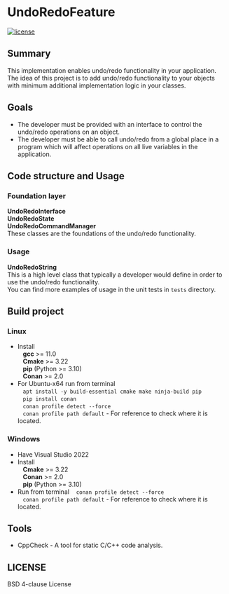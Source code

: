 # UndoRedoFeature

[![license](https://img.shields.io/badge/License-BSD%204--clause-blue)](https://github.com/aivaraleksiev/UndoRedoFeature/blob/main/LICENSE)

## Summary
This implementation enables undo/redo functionality in your application. The idea of this project is to add undo/redo functionality to your objects with minimum additional implementation logic in your classes.

## Goals
- The developer must be provided with an interface to control the undo/redo operations on an object.
- The developer must be able to call undo/redo from a global place in a program which will affect operations on all live variables in the application.

## Code structure and Usage
### Foundation layer
**UndoRedoInterface**  
**UndoRedoState**  
**UndoRedoCommandManager**  
These classes are the foundations of the undo/redo functionality. 
### Usage
**UndoRedoString**  
This is a high level class that typically a developer would define in order to use the undo/redo functionality. <br>
You can find more examples of usage in the unit tests in `tests` directory.

## Build project
### Linux
- Install <br>
  &nbsp;&nbsp; **gcc** >= 11.0 <br>
  &nbsp;&nbsp; **Cmake** >= 3.22 <br>
  &nbsp;&nbsp; **pip** (Python >= 3.10) <br>
  &nbsp;&nbsp; **Conan** >= 2.0
- For Ubuntu-x64 run from terminal <br>
 &nbsp;&nbsp; `apt install -y build-essential cmake make ninja-build pip` <br>
 &nbsp;&nbsp; `pip install conan` <br>
 &nbsp;&nbsp; `conan profile detect --force` <br>
 &nbsp;&nbsp; `conan profile path default` - For reference to check where it is located.

### Windows
- Have Visual Studio 2022
- Install <br>
  &nbsp;&nbsp; **Cmake** >= 3.22 <br>
  &nbsp;&nbsp; **Conan** >= 2.0 <br>
  &nbsp;&nbsp; **pip** (Python >= 3.10)
- Run from terminal
&nbsp;&nbsp; `conan profile detect --force` <br>
&nbsp;&nbsp; `conan profile path default` - For reference to check where it is located.
  
## Tools
- CppCheck - A tool for static C/C++ code analysis.

## LICENSE
BSD 4-clause License

